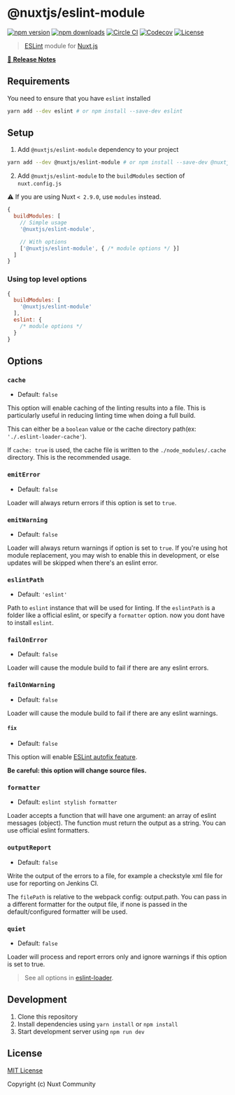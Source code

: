 # @nuxtjs/eslint-module

[![npm version][npm-version-src]][npm-version-href]
[![npm downloads][npm-downloads-src]][npm-downloads-href]
[![Circle CI][circle-ci-src]][circle-ci-href]
[![Codecov][codecov-src]][codecov-href]
[![License][license-src]][license-href]

> [ESLint](https://eslint.org) module for [Nuxt.js](https://nuxtjs.org)

[📖 **Release Notes**](./CHANGELOG.md)

## Requirements

You need to ensure that you have `eslint` installed

```bash
yarn add --dev eslint # or npm install --save-dev eslint
```

## Setup

1. Add `@nuxtjs/eslint-module` dependency to your project

```bash
yarn add --dev @nuxtjs/eslint-module # or npm install --save-dev @nuxtjs/eslint-module
```

2. Add `@nuxtjs/eslint-module` to the `buildModules` section of `nuxt.config.js`

:warning: If you are using Nuxt `< 2.9.0`, use `modules` instead.

```js
{
  buildModules: [
    // Simple usage
    '@nuxtjs/eslint-module',

    // With options
    ['@nuxtjs/eslint-module', { /* module options */ }]
  ]
}
```

### Using top level options

```js
{
  buildModules: [
    '@nuxtjs/eslint-module'
  ],
  eslint: {
    /* module options */
  }
}
```

## Options

### `cache`

- Default: `false`

This option will enable caching of the linting results into a file.
This is particularly useful in reducing linting time when doing a full build.

This can either be a `boolean` value or the cache directory path(ex: `'./.eslint-loader-cache'`).

If `cache: true` is used, the cache file is written to the `./node_modules/.cache` directory.
This is the recommended usage.

### `emitError`

- Default: `false`

Loader will always return errors if this option is set to `true`.

### `emitWarning`

- Default: `false`

Loader will always return warnings if option is set to `true`. If you're using hot module replacement, you may wish to enable this in development, or else updates will be skipped when there's an eslint error.

### `eslintPath`

- Default: `'eslint'`

Path to `eslint` instance that will be used for linting.
If the `eslintPath` is a folder like a official eslint, or specify a `formatter` option. now you dont have to install `eslint`.

### `failOnError`

- Default: `false`

Loader will cause the module build to fail if there are any eslint errors.

### `failOnWarning`

- Default: `false`

Loader will cause the module build to fail if there are any eslint warnings.

#### `fix`

- Default: `false`

This option will enable [ESLint autofix feature](http://eslint.org/docs/user-guide/command-line-interface#fix).

**Be careful: this option will change source files.**

### `formatter`

- Default: `eslint stylish formatter`

Loader accepts a function that will have one argument: an array of eslint messages (object).
The function must return the output as a string.
You can use official eslint formatters.

### `outputReport`

- Default: `false`

Write the output of the errors to a file, for example a checkstyle xml file for use for reporting on Jenkins CI.

The `filePath` is relative to the webpack config: output.path.
You can pass in a different formatter for the output file, if none is passed in the default/configured formatter will be used.

### `quiet`

- Default: `false`

Loader will process and report errors only and ignore warnings if this option is set to true.

> See all options in [eslint-loader](https://github.com/webpack-contrib/eslint-loader#options).

## Development

1. Clone this repository
2. Install dependencies using `yarn install` or `npm install`
3. Start development server using `npm run dev`

## License

[MIT License](./LICENSE)

Copyright (c) Nuxt Community

<!-- Badges -->
[npm-version-src]: https://img.shields.io/npm/v/@nuxtjs/eslint-module/latest.svg?style=flat-square
[npm-version-href]: https://npmjs.com/package/@nuxtjs/eslint-module

[npm-downloads-src]: https://img.shields.io/npm/dt/@nuxtjs/eslint-module.svg?style=flat-square
[npm-downloads-href]: https://npmjs.com/package/@nuxtjs/eslint-module

[circle-ci-src]: https://img.shields.io/circleci/project/github/nuxt-community/eslint-module.svg?style=flat-square
[circle-ci-href]: https://circleci.com/gh/nuxt-community/eslint-module

[codecov-src]: https://img.shields.io/codecov/c/github/nuxt-community/eslint-module.svg?style=flat-square
[codecov-href]: https://codecov.io/gh/nuxt-community/eslint-module

[license-src]: https://img.shields.io/npm/l/@nuxtjs/eslint-module.svg?style=flat-square
[license-href]: https://npmjs.com/package/@nuxtjs/eslint-module
